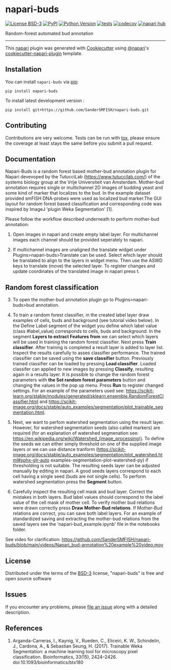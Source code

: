 # napari-buds

[![License BSD-3](https://img.shields.io/pypi/l/napari-buds.svg?color=green)](https://github.com/SanderSMFISH/napari-buds/raw/main/LICENSE)
[![PyPI](https://img.shields.io/pypi/v/napari-buds.svg?color=green)](https://pypi.org/project/napari-buds)
[![Python Version](https://img.shields.io/pypi/pyversions/napari-buds.svg?color=green)](https://python.org)
[![tests](https://github.com/SanderSMFISH/napari-buds/workflows/tests/badge.svg)](https://github.com/SanderSMFISH/napari-buds/actions)
[![codecov](https://codecov.io/gh/SanderSMFISH/napari-buds/branch/main/graph/badge.svg)](https://codecov.io/gh/SanderSMFISH/napari-buds)
[![napari hub](https://img.shields.io/endpoint?url=https://api.napari-hub.org/shields/napari-buds)](https://napari-hub.org/plugins/napari-buds)

Random-forest automated bud annotation

----------------------------------

This [napari] plugin was generated with [Cookiecutter] using [@napari]'s [cookiecutter-napari-plugin] template.

<!--
Don't miss the full getting started guide to set up your new package:
https://github.com/napari/cookiecutter-napari-plugin#getting-started

and review the napari docs for plugin developers:
https://napari.org/stable/plugins/index.html
-->

## Installation

You can install `napari-buds` via [pip]:

    pip install napari-buds



To install latest development version :

    pip install git+https://github.com/SanderSMFISH/napari-buds.git


## Contributing

Contributions are very welcome. Tests can be run with [tox], please ensure
the coverage at least stays the same before you submit a pull request.

## Documentation
Napari-Buds is a random forest based mother-bud annotation plugin for Napari devevoped by the TutucciLab (https://www.tutuccilab.com/) of the systems biology group at the Vrije Universiteit van Amsterdam. Mother-bud annotation requires single or multichannel 2D images of budding yeast and some kind of marker that localizes to the bud. In the example dataset provided smFISH DNA-probes were used as localized bud marker.The GUI layout for random forest based classification and corresponding code was inspired by ImageJ 'plugin Weka Segmentation' [1]. 

Please follow the workflow described underneath to perform mother-bud annotation:

1. Open images in napari and create empty label layer. For multichannel images each channel should be provided seperately to napari. 
    
2. If multichannel images are unaligned the  translate widget under Plugins>napari-buds>Translate can be used. 
Select which layer should be translated to align to the layers in widget menu. Then use the ASWD keys to translate (move) the selected layer. 
To register changes and update coordinates of the translated image in napari press t. 
    
## Random forest classification
3. To open the mother-bud annotation plugin go to Plugins>napari-buds>bud annotation.
    
4. To train a random forest classifier, in the created label layer draw examples of cells, buds and background (see tutorial video below). 
In the Define Label segment of the widget you define which label value (class #label_value) corresponds to cells, buds and background. 
In the segment **Layers to extract Features from** we can select which layers will be used in training the random forest classifier. 
Next press **Train classifier**. After training is completed a result layer is added to layer list. 
Inspect the results carefully to asses classifier performance. The trained classifier can be saved using the **save classifier** button.
Previously trained classifier can be loaded by pressing **Load classifier**. Loaded classifer can applied to new images by pressing **Classify**, resulting             again in a results layer. It is possible to change the random forest parameters with **the Set random forest parameters** button and
changing the values in the pop up menu. Press **Run** to register changed settings. For an example of the parameters used see: 
https://scikit-learn.org/stable/modules/generated/sklearn.ensemble.RandomForestClassifier.html and 
https://scikit-image.org/docs/stable/auto_examples/segmentation/plot_trainable_segmentation.html. 
    
5. Next, we want to perfom watershed segmentation using the result layer. However, for watershed segmentation seeds (also called markers) are required
(for an explanation of watershed segmenation see: https://en.wikipedia.org/wiki/Watershed_(image_processing)). 
To define the seeds we can either simply threshold on one of the supplied image layers or we can use distance tranform (https://scikit-image.org/docs/stable/auto_examples/segmentation/plot_watershed.html#sphx-glr-auto   examples-segmentation-plot-watershed-py) if thresholding is not suitable.
The resulting seeds layer can be adjusted manually by editing in napari. A good seeds layers correspond to each cell having a single seed (buds are not single cells). To perform watershed segmentation press the **Segment** button.
    
6. Carefully inspect the resulting cell mask and bud layer. Correct the mistakes in both layers. 
Bud label values should correspond to the label value of the cell mask of mother cell. To verify mother bud relations were drawn correctly
press **Draw Mother-Bud relations**. If Mother-Bud relations are correct, you can save both label layers. 
For an example of standardized saving and extracting the mother-bud relations from the saved layers see the 'napari-bud_example.ipynb' file in the notebooks folder.


See video for clarification:
https://github.com/SanderSMFISH/napari-buds/blob/main/videos/Napari_bud-annotation%20example%20video.mov

## License

Distributed under the terms of the [BSD-3] license,
"napari-buds" is free and open source software

## Issues

If you encounter any problems, please [file an issue] along with a detailed description.

[napari]: https://github.com/napari/napari
[Cookiecutter]: https://github.com/audreyr/cookiecutter
[@napari]: https://github.com/napari
[MIT]: http://opensource.org/licenses/MIT
[BSD-3]: http://opensource.org/licenses/BSD-3-Clause
[GNU GPL v3.0]: http://www.gnu.org/licenses/gpl-3.0.txt
[GNU LGPL v3.0]: http://www.gnu.org/licenses/lgpl-3.0.txt
[Apache Software License 2.0]: http://www.apache.org/licenses/LICENSE-2.0
[Mozilla Public License 2.0]: https://www.mozilla.org/media/MPL/2.0/index.txt
[cookiecutter-napari-plugin]: https://github.com/napari/cookiecutter-napari-plugin

[file an issue]: https://github.com/SanderSMFISH/napari-buds/issues

[napari]: https://github.com/napari/napari
[tox]: https://tox.readthedocs.io/en/latest/
[pip]: https://pypi.org/project/pip/
[PyPI]: https://pypi.org/

## References
1. Arganda-Carreras, I., Kaynig, V., Rueden, C., Eliceiri, K. W., Schindelin, J., Cardona, A., & Sebastian Seung, H. (2017). Trainable Weka Segmentation: a machine learning tool for microscopy pixel classification. Bioinformatics, 33(15), 2424–2426. doi:10.1093/bioinformatics/btx180
